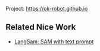 Project: https://ok-robot.github.io





## Related Nice Work

- [LangSam: SAM with text prompt](https://github.com/luca-medeiros/lang-segment-anything)